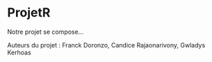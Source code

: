 # ProjetR

Notre projet se compose...

Auteurs du projet : Franck Doronzo, Candice Rajaonarivony, Gwladys Kerhoas
